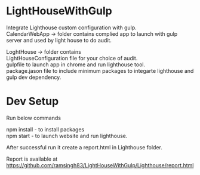 # LightHouseWithGulp
Integrate Lighthouse custom configuration with gulp.</br>
CalendarWebApp -> folder contains complied app to launch with gulp server and used by light house to do audit. <br>

LoghtHouse -> folder contains <br>
LightHouseConfiguration file for your choice of audit. </br>
gulpfile to launch app in chrome and run lighthouse tool. </br>
package.jason file to include minimum packages to integarte lighthouse and gulp dev dependency. </br>

# Dev Setup</br>
Run below commands </br>

npm install - to install packages </br>
npm start - to launch website and run lighthouse. </br>

After successful run it create a report.html in Lighthouse folder.</br>

Report is available at https://github.com/ramsingh83/LightHouseWithGulp/Lighthouse/report.html
